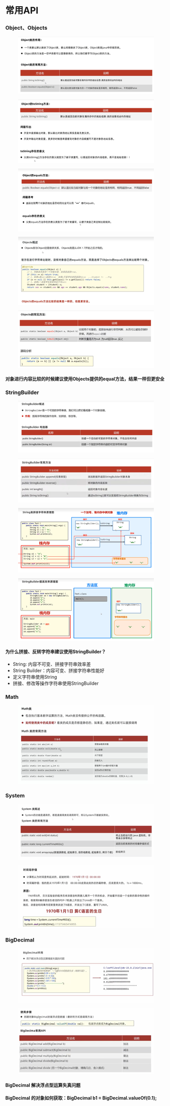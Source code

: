 # 常用API

### Object、Objects

<figure><img src="../.gitbook/assets/image (3) (2) (3).png" alt=""><figcaption></figcaption></figure>

<figure><img src="../.gitbook/assets/image (20).png" alt=""><figcaption></figcaption></figure>

<figure><img src="../.gitbook/assets/image (23).png" alt=""><figcaption></figcaption></figure>

<figure><img src="../.gitbook/assets/image (6) (1).png" alt=""><figcaption></figcaption></figure>

<figure><img src="../.gitbook/assets/image (14).png" alt=""><figcaption></figcaption></figure>

#### 对象进行内容比较的时候建议使用Objects提供的equal方法，结果一样但更安全

### StringBuilder

<figure><img src="../.gitbook/assets/image (22).png" alt=""><figcaption></figcaption></figure>

<figure><img src="../.gitbook/assets/image (4) (3).png" alt=""><figcaption></figcaption></figure>

<figure><img src="../.gitbook/assets/image (2) (4).png" alt=""><figcaption></figcaption></figure>

<figure><img src="../.gitbook/assets/image (4) (1) (2).png" alt=""><figcaption></figcaption></figure>

#### 为什么拼接、反转字符串建议使用StringBuilder？

* String: 内容不可变、拼接字符串效率差
* &#x20;String Builder：内容可变、拼接字符串性能好
* 定义字符串使用String
* 拼接、修改等操作字符串使用StringBuilder

### Math

<figure><img src="../.gitbook/assets/Screen Shot 2022-10-31 at 6.59.46 PM.png" alt=""><figcaption></figcaption></figure>

### System

<figure><img src="../.gitbook/assets/Screen Shot 2022-10-31 at 7.06.14 PM.png" alt=""><figcaption></figcaption></figure>

<figure><img src="../.gitbook/assets/Screen Shot 2022-10-31 at 7.15.05 PM.png" alt=""><figcaption></figcaption></figure>

### BigDecimal

<figure><img src="../.gitbook/assets/Screen Shot 2022-11-01 at 3.39.19 AM.png" alt=""><figcaption></figcaption></figure>

<figure><img src="../.gitbook/assets/Screen Shot 2022-11-01 at 3.39.59 AM.png" alt=""><figcaption></figcaption></figure>

#### BigDecimal 解决浮点型运算失真问题

#### BigDecimal 的对象如何获取：BigDecimal b1 =  BigDecimal.valueOf(0.1);

